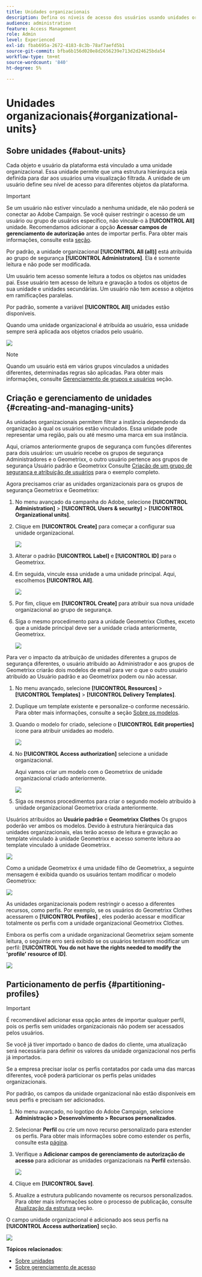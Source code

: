 ```yaml
---
title: Unidades organizacionais
description: Defina os níveis de acesso dos usuários usando unidades organizacionais
audience: administration
feature: Access Management
role: Admin
level: Experienced
exl-id: fbab695a-2672-4183-8c3b-78af7aefd5b1
source-git-commit: bfba6b156d020e8d2656239e713d2d24625bda54
workflow-type: tm+mt
source-wordcount: '840'
ht-degree: 5%

---
```


# Unidades organizacionais{#organizational-units}

## Sobre unidades {#about-units}

Cada objeto e usuário da plataforma está vinculado a uma unidade organizacional. Essa unidade permite que uma estrutura hierárquica seja definida para dar aos usuários uma visualização filtrada. A unidade de um usuário define seu nível de acesso para diferentes objetos da plataforma.

>[!IMPORTANT]
>
>Se um usuário não estiver vinculado a nenhuma unidade, ele não poderá se conectar ao Adobe Campaign. Se você quiser restringir o acesso de um usuário ou grupo de usuários específico, não vincule-o à **[!UICONTROL All]** unidade. Recomendamos adicionar a opção **Acessar campos de gerenciamento de autorização** antes de importar perfis. Para obter mais informações, consulte esta [seção](../../administration/using/organizational-units.md#partitioning-profiles).
>
>Por padrão, a unidade organizacional **[!UICONTROL All (all)]** está atribuída ao grupo de segurança **[!UICONTROL Administrators]**. Ela é somente leitura e não pode ser modificada.

Um usuário tem acesso somente leitura a todos os objetos nas unidades pai. Esse usuário tem acesso de leitura e gravação a todos os objetos de sua unidade e unidades secundárias. Um usuário não tem acesso a objetos em ramificações paralelas.

Por padrão, somente a variável **[!UICONTROL All]** unidades estão disponíveis.

Quando uma unidade organizacional é atribuída ao usuário, essa unidade sempre será aplicada aos objetos criados pelo usuário.

![](assets/user_management_2.png)

>[!NOTE]
>
>Quando um usuário está em vários grupos vinculados a unidades diferentes, determinadas regras são aplicadas. Para obter mais informações, consulte [Gerenciamento de grupos e usuários](../../administration/using/managing-groups-and-users.md) seção.

## Criação e gerenciamento de unidades {#creating-and-managing-units}

As unidades organizacionais permitem filtrar a instância dependendo da organização à qual os usuários estão vinculados. Essa unidade pode representar uma região, país ou até mesmo uma marca em sua instância.

Aqui, criamos anteriormente grupos de segurança com funções diferentes para dois usuários: um usuário recebe os grupos de segurança Administradores e o Geometrixx, o outro usuário pertence aos grupos de segurança Usuário padrão e Geometrixx Consulte [Criação de um grupo de segurança e atribuição de usuários](../../administration/using/managing-groups-and-users.md#creating-a-security-group-and-assigning-users) para o exemplo completo.

Agora precisamos criar as unidades organizacionais para os grupos de segurança Geometrixx e Geometrixx:

1. No menu avançado da campanha do Adobe, selecione **[!UICONTROL Administration]** > **[!UICONTROL Users & security]** > **[!UICONTROL Organizational units]**.
1. Clique em **[!UICONTROL Create]** para começar a configurar sua unidade organizacional.

   ![](assets/manage_units_1.png)

1. Alterar o padrão **[!UICONTROL Label]** e **[!UICONTROL ID]** para o Geometrixx.
1. Em seguida, vincule essa unidade a uma unidade principal. Aqui, escolhemos **[!UICONTROL All]**.

   ![](assets/manage_units_2.png)

1. Por fim, clique em **[!UICONTROL Create]** para atribuir sua nova unidade organizacional ao grupo de segurança.
1. Siga o mesmo procedimento para a unidade Geometrixx Clothes, exceto que a unidade principal deve ser a unidade criada anteriormente, Geometrixx.

   ![](assets/manage_units_3.png)

Para ver o impacto da atribuição de unidades diferentes a grupos de segurança diferentes, o usuário atribuído ao Administrador e aos grupos de Geometrixx criarão dois modelos de email para ver o que o outro usuário atribuído ao Usuário padrão e ao Geometrixx podem ou não acessar.

1. No menu avançado, selecione **[!UICONTROL Resources]** > **[!UICONTROL Templates]** > **[!UICONTROL Delivery Templates]**.
1. Duplique um template existente e personalize-o conforme necessário. Para obter mais informações, consulte a seção [Sobre os modelos](../../start/using/marketing-activity-templates.md).
1. Quando o modelo for criado, selecione o **[!UICONTROL Edit properties]** ícone para atribuir unidades ao modelo.

   ![](assets/manage_units_6.png)

1. No **[!UICONTROL Access authorization]** selecione a unidade organizacional.

   Aqui vamos criar um modelo com o Geometrixx de unidade organizacional criado anteriormente.

   ![](assets/manage_units_5.png)

1. Siga os mesmos procedimentos para criar o segundo modelo atribuído à unidade organizacional Geometrixx criada anteriormente.

Usuários atribuídos ao **Usuário padrão** e **Geometrixx Clothes** Os grupos poderão ver ambos os modelos. Devido à estrutura hierárquica das unidades organizacionais, elas terão acesso de leitura e gravação ao template vinculado à unidade Geometrixx e acesso somente leitura ao template vinculado à unidade Geometrixx.

![](assets/manage_units_7.png)

Como a unidade Geometrixx é uma unidade filho de Geometrixx, a seguinte mensagem é exibida quando os usuários tentam modificar o modelo Geometrixx:

![](assets/manage_units_8.png)

As unidades organizacionais podem restringir o acesso a diferentes recursos, como perfis. Por exemplo, se os usuários do Geometrixx Clothes acessarem o **[!UICONTROL Profiles]** , eles poderão acessar e modificar totalmente os perfis com a unidade organizacional Geometrixx Clothes.

Embora os perfis com a unidade organizacional Geometrixx sejam somente leitura, o seguinte erro será exibido se os usuários tentarem modificar um perfil: **[!UICONTROL You do not have the rights needed to modify the 'profile' resource of ID]**.

![](assets/manage_units_10.png)

## Particionamento de perfis {#partitioning-profiles}

>[!IMPORTANT]
>
>É recomendável adicionar essa opção antes de importar qualquer perfil, pois os perfis sem unidades organizacionais não podem ser acessados pelos usuários.
>
>Se você já tiver importado o banco de dados do cliente, uma atualização será necessária para definir os valores da unidade organizacional nos perfis já importados.

Se a empresa precisar isolar os perfis contatados por cada uma das marcas diferentes, você poderá particionar os perfis pelas unidades organizacionais.

Por padrão, os campos da unidade organizacional não estão disponíveis em seus perfis e precisam ser adicionados.

1. No menu avançado, no logotipo do Adobe Campaign, selecione **Administração > Desenvolvimento > Recursos personalizados**.
1. Selecionar **Perfil** ou crie um novo recurso personalizado para estender os perfis. Para obter mais informações sobre como estender os perfis, consulte esta [página](../../developing/using/extending-the-profile-resource-with-a-new-field.md#step-1--extend-the-profile-resource).
1. Verifique a **Adicionar campos de gerenciamento de autorização de acesso** para adicionar as unidades organizacionais na **Perfil** extensão.

   ![](assets/user_management_9.png)

1. Clique em **[!UICONTROL Save]**.
1. Atualize a estrutura publicando novamente os recursos personalizados. Para obter mais informações sobre o processo de publicação, consulte [Atualização da estrutura](../../developing/using/updating-the-database-structure.md) seção.

O campo unidade organizacional é adicionado aos seus perfis na **[!UICONTROL Access authorization]** seção.

![](assets/user_management_10.png)

**Tópicos relacionados**:

* [Sobre unidades](../../administration/using/organizational-units.md#about-units)
* [Sobre gerenciamento de acesso](../../administration/using/about-access-management.md)
